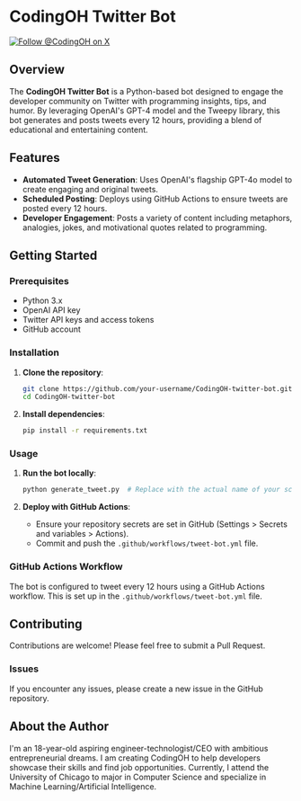 # CodingOH Twitter Bot

[![Follow @CodingOH on X](https://img.shields.io/twitter/follow/CodingOH?style=social)](https://x.com/CodingOH)

## Overview

The **CodingOH Twitter Bot** is a Python-based bot designed to engage the developer community on Twitter with programming insights, tips, and humor. By leveraging OpenAI's GPT-4 model and the Tweepy library, this bot generates and posts tweets every 12 hours, providing a blend of educational and entertaining content.

## Features

- **Automated Tweet Generation**: Uses OpenAI's flagship GPT-4o model to create engaging and original tweets.
- **Scheduled Posting**: Deploys using GitHub Actions to ensure tweets are posted every 12 hours.
- **Developer Engagement**: Posts a variety of content including metaphors, analogies, jokes, and motivational quotes related to programming.

## Getting Started

### Prerequisites

- Python 3.x
- OpenAI API key
- Twitter API keys and access tokens
- GitHub account

### Installation

1. **Clone the repository**:

   ```bash
   git clone https://github.com/your-username/CodingOH-twitter-bot.git
   cd CodingOH-twitter-bot
   ```

2. **Install dependencies**:
   ```bash
   pip install -r requirements.txt
   ```

### Usage

1. **Run the bot locally**:

   ```bash
   python generate_tweet.py  # Replace with the actual name of your script
   ```

2. **Deploy with GitHub Actions**:
   - Ensure your repository secrets are set in GitHub (Settings > Secrets and variables > Actions).
   - Commit and push the `.github/workflows/tweet-bot.yml` file.

### GitHub Actions Workflow

The bot is configured to tweet every 12 hours using a GitHub Actions workflow. This is set up in the `.github/workflows/tweet-bot.yml` file.

## Contributing

Contributions are welcome! Please feel free to submit a Pull Request.

### Issues

If you encounter any issues, please create a new issue in the GitHub repository.

## About the Author

I'm an 18-year-old aspiring engineer-technologist/CEO with ambitious entrepreneurial dreams. I am creating CodingOH to help developers showcase their skills and find job opportunities. Currently, I attend the University of Chicago to major in Computer Science and specialize in Machine Learning/Artificial Intelligence.

